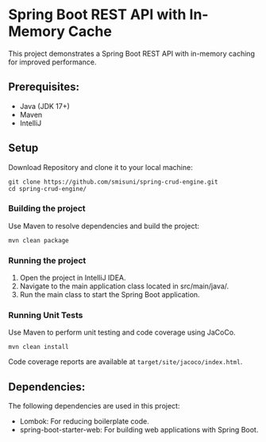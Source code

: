 # Spring Boot REST API with In-Memory Cache

This project demonstrates a Spring Boot REST API with in-memory caching for improved performance.

## Prerequisites:
- Java (JDK 17+)
- Maven
- IntelliJ

## Setup
Download Repository and clone it to your local machine:
```shell
git clone https://github.com/smisuni/spring-crud-engine.git
cd spring-crud-engine/
```

### Building the project

Use Maven to resolve dependencies and build the project:
```shell
mvn clean package
```
### Running the project

1. Open the project in IntelliJ IDEA.
2. Navigate to the main application class located in src/main/java/.
3. Run the main class to start the Spring Boot application.

### Running Unit Tests
Use Maven to perform unit testing and code coverage using JaCoCo.
```shell
mvn clean install
```
Code coverage reports are available at `target/site/jacoco/index.html`.

## Dependencies: 
The following dependencies are used in this project:
- Lombok: For reducing boilerplate code.
- spring-boot-starter-web: For building web applications with Spring Boot.
